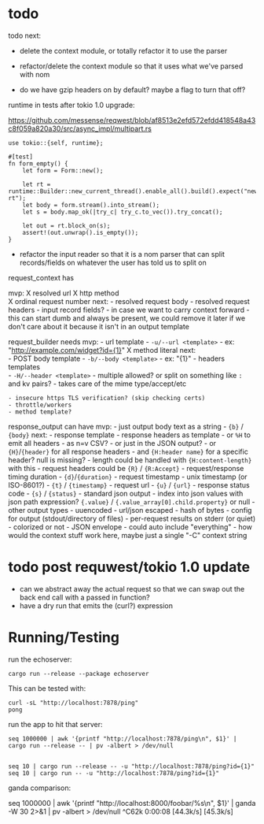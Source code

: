 # todo
todo next:
- delete the context module, or totally refactor it to use the parser
- refactor/delete the context module so that it uses what we've parsed with nom


- do we have gzip headers on by default? maybe a flag to turn that off?


runtime in tests after tokio 1.0 upgrade: 

https://github.com/messense/reqwest/blob/af8513e2efd572efdd418548a43c8f059a820a30/src/async_impl/multipart.rs

    use tokio::{self, runtime};

    #[test]
    fn form_empty() {
        let form = Form::new();

        let rt = runtime::Builder::new_current_thread().enable_all().build().expect("new rt");
        let body = form.stream().into_stream();
        let s = body.map_ok(|try_c| try_c.to_vec()).try_concat();

        let out = rt.block_on(s);
        assert!(out.unwrap().is_empty());
    }

- refactor the input reader so that it is a nom parser that can split records/fields on whatever the user has told us to split on

request_context has

mvp:
    X resolved url
    X http method  
    X ordinal request number
next:
    - resolved request body
    - resolved request headers
    - input record fields?
        - in case we want to carry context forward
        - this can start dumb and always be present, we could remove it later if we don't care about it because it isn't in an output template


request_builder needs
mvp:
    - url template
      - `-u/--url <template>`
      - ex: "http://example.com/widget?id={1}"
    X method literal
next:  
    - POST body template
      - `-b/--body <template>`
      - ex: "{1}"
    - headers templates  
      - `-H/--header <template>`
      - multiple allowed? or split on something like `:` and kv pairs?
      - takes care of the mime type/accept/etc

    - insecure https TLS verification? (skip checking certs)
    - throttle/workers
    - method template?


  
response_output can have
mvp:
    - just output body text as a string
        - `{b}` / `{body}`
next:
    - response template
    - response headers as template
        - or `%H` to emit all headers
            - as n=v CSV?
            - or just in the JSON output?
        - or `{H}`/`{header}` for all response headers
            - and `{H:header name}` for a specific header? null is missing?
            - length could be handled with `{H:content-length}` with this
            - request headers could be `{R}` / `{R:Accept}`
    - request/response timing duration
        - `{d}`/`{duration}`
    - request timestamp 
        - unix timestamp (or ISO-8601?)
          - `{t}` / `{timestamp}`
    - request url
        - `{u}` / `{url}`
    - response status code
        - `{s}` / `{status}`
    - standard json output
    - index into json values with json path expression? `{.value}` / `{.value_array[0].child.property}` or null
    - other output types
        - uuencoded
        - url/json escaped
        - hash of bytes
    - config for output (stdout/directory of files)
    - per-request results on stderr (or quiet)
    - colorized or not
    - JSON envelope
        - could auto include "everything"
            - how would the context stuff work here, maybe just a single "-C" context string



# todo post requwest/tokio 1.0 update

- can we abstract away the actual request so that we can swap out the back end call with a passed in function?
- have a dry run that emits the (curl?) expression


# Running/Testing

run the echoserver:

    cargo run --release --package echoserver
    
This can be tested with:

    curl -sL "http://localhost:7878/ping"
    pong 


run the app to hit that server:

    seq 1000000 | awk '{printf "http://localhost:7878/ping\n", $1}' | cargo run --release -- | pv -albert > /dev/null
    
    
    seq 10 | cargo run --release -- -u "http://localhost:7878/ping?id={1}"
    seq 10 | cargo run -- -u "http://localhost:7878/ping?id={1}"


ganda comparison:

seq 1000000 | awk '{printf "http://localhost:8000/foobar/%s\n", $1}' | ganda -W 30 2>&1 | pv -albert > /dev/null
^C62k 0:00:08 [44.3k/s] [45.3k/s]

